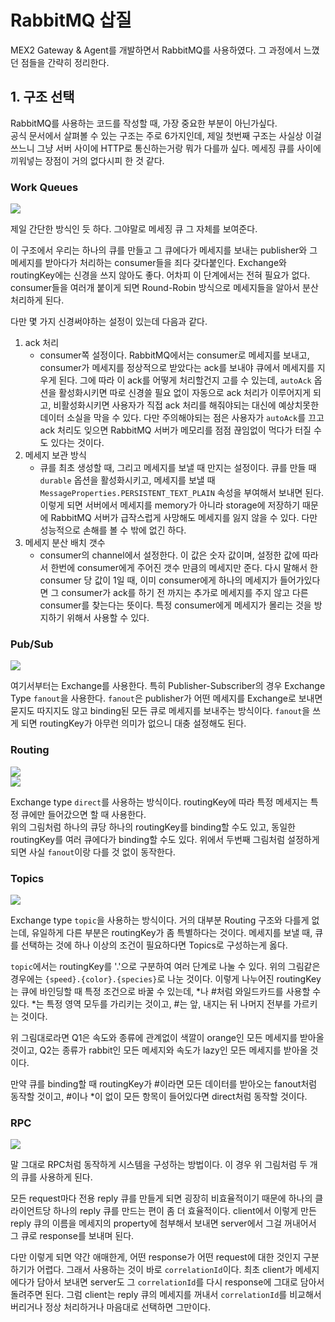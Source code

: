 # RabbitMQ 삽질

MEX2 Gateway & Agent를 개발하면서 RabbitMQ를 사용하였다. 그 과정에서 느꼈던 점들을 간략히 정리한다.

## 1. 구조 선택

RabbitMQ를 사용하는 코드를 작성할 때, 가장 중요한 부분이 아닌가싶다.  
공식 문서에서 살펴볼 수 있는 구조는 주로 6가지인데, 제일 첫번째 구조는 사실상 이걸 쓰느니 그냥 서버 사이에 HTTP로 통신하는거랑 뭐가 다를까 싶다. 메세징 큐를 사이에 끼워넣는 장점이 거의 없다시피 한 것 같다.

### Work Queues

![](https://www.rabbitmq.com/img/tutorials/python-two.png)

제일 간단한 방식인 듯 하다. 그야말로 메세징 큐 그 자체를 보여준다.

이 구조에서 우리는 하나의 큐를 만들고 그 큐에다가 메세지를 보내는 publisher와 그 메세지를 받아다가 처리하는 consumer들을 죄다 갖다붙인다. Exchange와 routingKey에는 신경을 쓰지 않아도 좋다. 어차피 이 단계에서는 전혀 필요가 없다. consumer들을 여러개 붙이게 되면 Round-Robin 방식으로 메세지들을 알아서 분산 처리하게 된다.

다만 몇 가지 신경써야하는 설정이 있는데 다음과 같다.

1. ack 처리
   * consumer쪽 설정이다. RabbitMQ에서는 consumer로 메세지를 보내고, consumer가 메세지를 정상적으로 받았다는 ack를 보내야 큐에서 메세지를 지우게 된다. 그에 따라 이 ack를 어떻게 처리할건지 고를 수 있는데, `autoAck` 옵션을 활성화시키면 따로 신경쓸 필요 없이 자동으로 ack 처리가 이루어지게 되고, 비활성화시키면 사용자가 직접 ack 처리를 해줘야되는 대신에 예상치못한 데이터 소실을 막을 수 있다. 다만 주의해야되는 점은 사용자가 `autoAck`를 끄고 ack 처리도 잊으면 RabbitMQ 서버가 메모리를 점점 끊임없이 먹다가 터질 수도 있다는 것이다. 
2. 메세지 보관 방식
   * 큐를 최초 생성할 때, 그리고 메세지를 보낼 때 만지는 설정이다. 큐를 만들 때 `durable` 옵션을 활성화시키고, 메세지를 보낼 때 `MessageProperties.PERSISTENT_TEXT_PLAIN` 속성을 부여해서 보내면 된다. 이렇게 되면 서버에서 메세지를 memory가 아니라 storage에 저장하기 때문에 RabbitMQ 서버가 급작스럽게 사망해도 메세지를 잃지 않을 수 있다. 다만 성능적으로 손해를 볼 수 밖에 없긴 하다.
3. 메세지 분산 배치 갯수
   * consumer의 channel에서 설정한다. 이 값은 숫자 값이며, 설정한 값에 따라서 한번에 consumer에게 주어진 갯수 만큼의 메세지만 준다. 다시 말해서 한 consumer 당 값이 1일 때, 이미 consumer에게 하나의 메세지가 들어가있다면 그 consumer가 ack를 하기 전 까지는 추가로 메세지를 주지 않고 다른 consumer를 찾는다는 뜻이다. 특정 consumer에게 메세지가 몰리는 것을 방지하기 위해서 사용할 수 있다.

### Pub/Sub

![](https://www.rabbitmq.com/img/tutorials/exchanges.png)

여기서부터는 Exchange를 사용한다. 특히 Publisher-Subscriber의 경우 Exchange Type `fanout`을 사용한다. `fanout`은 publisher가 어떤 메세지를 Exchange로 보내면 묻지도 따지지도 않고 binding된 모든 큐로 메세지를 보내주는 방식이다. `fanout`을 쓰게 되면 routingKey가 아무런 의미가 없으니 대충 설정해도 된다.

### Routing

![](https://www.rabbitmq.com/img/tutorials/direct-exchange.png)  
![](https://www.rabbitmq.com/img/tutorials/direct-exchange-multiple.png)

Exchange type `direct`를 사용하는 방식이다. routingKey에 따라 특정 메세지는 특정 큐에만 들어갔으면 할 때 사용한다.   
위의 그림처럼 하나의 큐당 하나의 routingKey를 binding할 수도 있고, 동일한 routingKey를 여러 큐에다가 binding할 수도 있다. 위에서 두번째 그림처럼 설정하게 되면 사실 `fanout`이랑 다를 것 없이 동작한다.

### Topics

![](https://www.rabbitmq.com/img/tutorials/python-five.png)

Exchange type `topic`을 사용하는 방식이다. 거의 대부분 Routing 구조와 다를게 없는데, 유일하게 다른 부분은 routingKey가 좀 특별하다는 것이다. 메세지를 보낼 때, 큐를 선택하는 것에 하나 이상의 조건이 필요하다면 Topics로 구성하는게 옳다.

`topic`에서는 routingKey를 '.'으로 구분하여 여러 단계로 나눌 수 있다. 위의 그림같은 경우에는 `{speed}.{color}.{species}`로 나눈 것이다. 이렇게 나누어진 routingKey는 큐에 바인딩할 때 특정 조건으로 바꿀 수 있는데, \*나 \#처럼 와일드카드를 사용할 수 있다. \*는 특정 영역 모두를 가리키는 것이고, \#는 앞, 내지는 뒤 나머지 전부를 가르키는 것이다.

위 그림대로라면 Q1은 속도와 종류에 관계없이 색깔이 orange인 모든 메세지를 받아올 것이고, Q2는 종류가 rabbit인 모든 메세지와 속도가 lazy인 모든 메세지를 받아올 것이다.

만약 큐를 binding할 때 routingKey가 \#이라면 모든 데이터를 받아오는 fanout처럼 동작할 것이고, \#이나 \*이 없이 모든 항목이 들어있다면 direct처럼 동작할 것이다.

### RPC

![](https://www.rabbitmq.com/img/tutorials/python-six.png)

말 그대로 RPC처럼 동작하게 시스템을 구성하는 방법이다. 이 경우 위 그림처럼 두 개의 큐를 사용하게 된다.

모든 request마다 전용 reply 큐를 만들게 되면 굉장히 비효율적이기 때문에 하나의 클라이언트당 하나의 reply 큐를 만드는 편이 좀 더 효율적이다. client에서 이렇게 만든 reply 큐의 이름을 메세지의 property에 첨부해서 보내면 server에서 그걸 꺼내어서 그 큐로 response를 보내며 된다.

다만 이렇게 되면 약간 애매한게, 어떤 response가 어떤 request에 대한 것인지 구분하기가 어렵다. 그래서 사용하는 것이 바로 `correlationId`이다. 최초 client가 메세지에다가 담아서 보내면 server도 그 `correlationId`를 다시 response에 그대로 담아서 돌려주면 된다. 그럼 client는 reply 큐의 메세지를 꺼내서 `correlationId`를 비교해서 버리거나 정상 처리하거나 마음대로 선택하면 그만이다.

